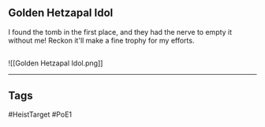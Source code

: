 ## Golden Hetzapal Idol
I found the tomb in the first place, and they had the nerve to empty it without me! 
Reckon it'll make a fine trophy for my efforts.
## 
![[Golden Hetzapal Idol.png]]

---
## Tags
#HeistTarget
#PoE1 